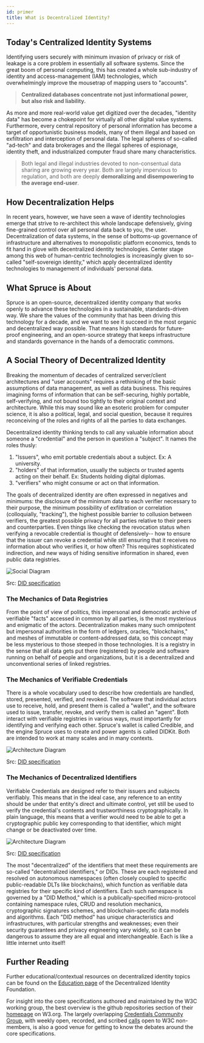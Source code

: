 ```yaml
---
id: primer
title: What is Decentralized Identity?
---
```


## Today's Centralized Identity Systems

Identifying users securely with minimum invasion of privacy or risk of leakage
is a core problem in essentially all software systems. Since the great boom of
personal computing, this has created a whole sub-industry of identity and
access-management (IAM) technologies, which overwhelmingly improve the mousetrap
of mapping users to "accounts".

> **Centralized databases concentrate not just informational power, but also risk
> and liability.**

As more and more real-world value get digitized over the decades, "identity
data" has become a chokepoint for virtually all other digital value systems.
Furthermore, every central repository of personal information has become a
target of opportunistic business models, many of them illegal and based on
exfiltration and interception of personal data. The legal spheres of so-called
"ad-tech" and data brokerages and the illegal spheres of espionage, identity
theft, and industrialized computer fraud share many characteristics.

> Both legal and illegal industries devoted to non-consentual data sharing are
> growing every year. Both are largely impervious to regulation, and both are
> deeply **demoralizing and disempowering to the average end-user**.

## How Decentralization Helps

In recent years, however, we have seen a wave of identity technologies emerge
that strive to re-architect this whole landscape defensively, giving
fine-grained control over all personal data back to you, the user.
Decentralization of data systems, in the sense of bottoms-up governance of
infrastructure and alternatives to monopolistic platform economics, tends to fit
hand in glove with decentralized identity technologies. Center stage among this
web of human-centric technologies is increasingly given to so-called
"self-sovereign identity," which apply decentralized identity technologies to
management of individuals' personal data.

## What Spruce is About

Spruce is an open-source, decentralized identity company that works openly to
advance these technologies in a sustainable, standards-driven way. We share the
values of the community that has been driving this technology for a decade, and
we want to see it succeed in the most organic and decentralized way possible.
That means high standards for future-proof engineering, and an open-source
strategy that keeps infrastructure and standards governance in the hands of a
democratic commons.

## A Social Theory of Decentralized Identity

Breaking the momentum of decades of centralized server/client architectures and
"user accounts" requires a rethinking of the basic assumptions of data
management, as well as data business. This requires imagining forms of
information that can be self-securing, highly portable, self-verifying, and not
bound too tightly to their original context and architecture. While this may
sound like an esoteric problem for computer science, it is also a political,
legal, and social question, because it requires reconceiving of the roles and
rights of all the parties to data exchanges.

Decentralized identity thinking tends to call any valuable information about
someone a "credential" and the person in question a "subject". It names the
roles thusly:

1. "Issuers", who emit portable credentials about a subject. Ex: A university.
2. "holders" of that information, usually the subjects or trusted agents acting
   on their behalf. Ex: Students holding digital diplomas.
3. "verifiers" who might consume or act on that information.

The goals of decentralized identity are often expressed in negatives and
minimums: the disclosure of the minimum data to each verifier necessary to their
purpose, the minimum possibility of exfiltration or correlation (colloquially,
"tracking"), the highest possible barrier to collusion between verifiers, the
greatest possible privacy for all parties relative to their peers and
counterparties. Even things like checking the revocation status when verifying a
revocable credential is thought of defensively-- how to ensure that the issuer
can revoke a credential while still ensuring that it receives no information
about who verifies it, or how often? This requires sophisticated indirection,
and new ways of hiding sensitive information in shared, even public data
registries.

![Social Diagram](/assets/did-core_social-roles.png)

Src: [DID specification](https://w3c.github.io/vc-data-model/#ecosystem-overview)

### The Mechanics of Data Registries

From the point of view of politics, this impersonal and democratic archive of
verifiable "facts" accessed in common by all parties, is the most mysterious and
enigmatic of the actors. Decentralization makes many such omnipotent but
impersonal authorities in the form of ledgers, oracles, "blockchains," and
meshes of immutable or content-addressed data, so this concept may be less
mysterious to those steeped in those technologies. It is a registry in the sense
that all data gets put there (registered) by people and software running on
behalf of people and organizations, but it is a decentralized and unconventional
series of linked registries.

### The Mechanics of Verifiable Credentials

There is a whole vocabulary used to describe how credentials are handled,
stored, presented, verified, and revoked. The software that individual actors
use to receive, hold, and present them is called a "wallet", and the software
used to issue, transfer, revoke, and verify them is called an "agent". Both
interact with verifiable registries in various ways, must importantly for
identifying and verifying each other. Spruce's wallet is called Credible, and
the engine Spruce uses to create and power agents is called DIDKit. Both are
intended to work at many scales and in many contexts.

![Architecture Diagram](/assets/did-core_vc-lifecycle.png)

Src: [DID specification](https://www.w3.org/TR/vc-data-model/#lifecycle-details)

### The Mechanics of Decentralized Identifiers

Verifiable Credentials are designed refer to their issuers and subjects
verifiably. This means that in the ideal case, any reference to an entity should
be under that entity's direct and ultimate control, yet still be used to verify
the credential's contents and trustworthiness cryptographically. In plain
language, this means that a verifier would need to be able to get a
cryptographic public key corresponding to that identifier, which might change or
be deactivated over time.

![Architecture Diagram](/assets/did-core_architecture.png)

Src: [DID specification](https://www.w3.org/TR/did-core/#architecture-overview)

The most "decentralized" of the identifiers that meet these requirements are
so-called "decentralized identifiers," or DIDs. These are each registered and
resolved on autonomous namespaces (often closely coupled to specific
public-readable DLTs like blockchains), which function as verifiable data
registries for their specific kind of identifiers. Each such namespace is
governed by a "DID Method," which is a publically-specified micro-protocol
containing namespace rules, CRUD and resolution mechanics, cryptographic
signatures schemes, and blockchain-specific data models and algorithms. Each
"DID method" has unique characteristics and infrastructures, with particular
strengths and weaknesses; even their security guarantees and privacy engineering
vary widely, so it can be dangerous to assume they are all equal and
interchangeable. Each is like a little internet unto itself!

## Further Reading

Further educational/contextual resources on decentralized identity topics can be
found on the [Education page](https://identity.foundation/education/) of the
Decentralized Identity Foundation.

For insight into the core specifications authored and maintained by the W3C
working group, the best overview is the github repositories section of their
[homepage](https://www.w3.org/2019/did-wg/) on W3.org. The largely overlapping
[Credentials Community Group](https://w3c-ccg.github.io/), with weekly open,
recorded, and scribed [calls](https://w3c-ccg.github.io/meetings/) open to W3C
non-members, is also a good venue for getting to know the debates around the
core specifications.
